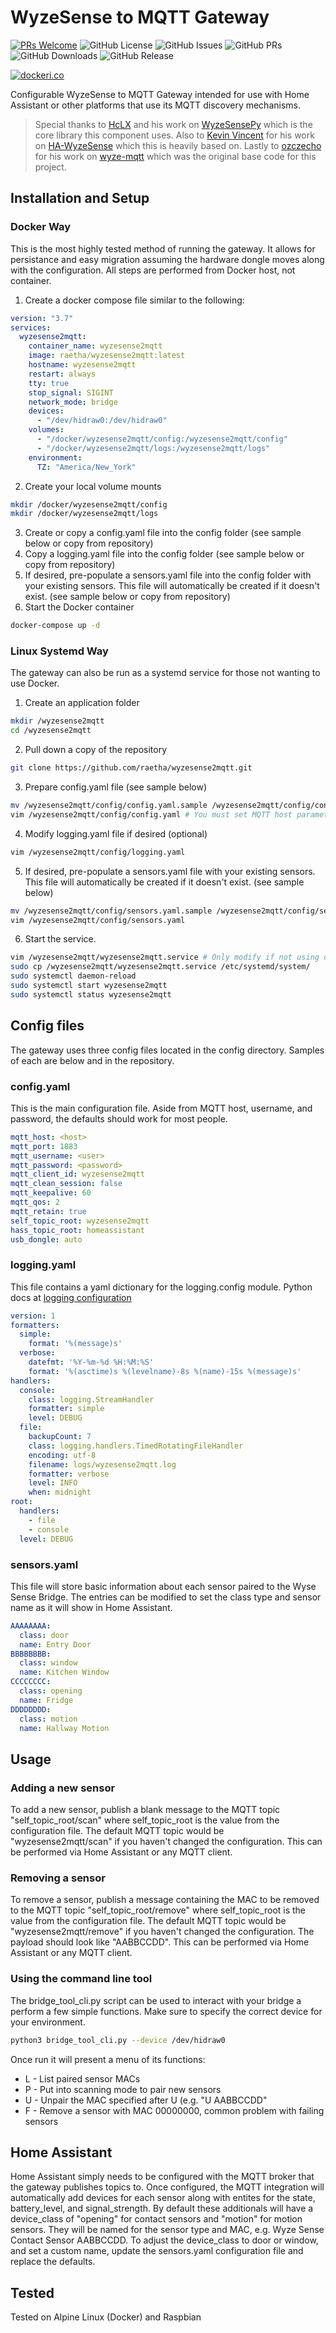 # WyzeSense to MQTT Gateway

[![PRs Welcome](https://img.shields.io/badge/PRs-welcome-brightgreen.svg?style=flat-square)](http://makeapullrequest.com)
![GitHub License](https://img.shields.io/github/license/raetha/wyzesense2mqtt)
![GitHub Issues](https://img.shields.io/github/issues/raetha/wyzesense2mqtt)
![GitHub PRs](https://img.shields.io/github/issues-pr/raetha/wyzesense2mqtt)
![GitHub Downloads](https://img.shields.io/github/downloads/raetha/wyzesense2mqtt/total)
![GitHub Release](https://img.shields.io/github/v/release/raetha/wyzesense2mqtt)

[![dockeri.co](https://dockeri.co/image/raetha/wyzesense2mqtt)](https://hub.docker.com/r/raetha/wyzesense2mqtt)

Configurable WyzeSense to MQTT Gateway intended for use with Home Assistant or other platforms that use its MQTT discovery mechanisms.

> Special thanks to [HcLX](https://hclxing.wordpress.com) and his work on [WyzeSensePy](https://github.com/HclX/WyzeSensePy) which is the core library this component uses.
> Also to [Kevin Vincent](http://kevinvincent.me) for his work on [HA-WyzeSense](https://github.com/kevinvincent/ha-wyzesense) which this is heavily based on.
> Lastly to [ozczecho](https://github.com/ozczecho) for his work on [wyze-mqtt](https://github.com/ozczecho/wyze-mqtt) which was the original base code for this project.


## Installation and Setup

### Docker Way
This is the most highly tested method of running the gateway. It allows for persistance and easy migration assuming the hardware dongle moves along with the configuration. All steps are performed from Docker host, not container.

1. Create a docker compose file similar to the following:
```yaml
version: "3.7"
services:
  wyzesense2mqtt:
    container_name: wyzesense2mqtt
    image: raetha/wyzesense2mqtt:latest
    hostname: wyzesense2mqtt
    restart: always
    tty: true
    stop_signal: SIGINT
    network_mode: bridge
    devices:
      - "/dev/hidraw0:/dev/hidraw0"
    volumes:
      - "/docker/wyzesense2mqtt/config:/wyzesense2mqtt/config"
      - "/docker/wyzesense2mqtt/logs:/wyzesense2mqtt/logs"
    environment:
      TZ: "America/New_York"
```
2. Create your local volume mounts
```bash
mkdir /docker/wyzesense2mqtt/config
mkdir /docker/wyzesense2mqtt/logs
```
3. Create or copy a config.yaml file into the config folder (see sample below or copy from repository)
4. Copy a logging.yaml file into the config folder (see sample below or copy from repository)
5. If desired, pre-populate a sensors.yaml file into the config folder with your existing sensors. This file will automatically be created if it doesn't exist. (see sample below or copy from repository)
6. Start the Docker container
```bash
docker-compose up -d
```

### Linux Systemd Way

The gateway can also be run as a systemd service for those not wanting to use Docker.
1. Create an application folder
```bash
mkdir /wyzesense2mqtt
cd /wyzesense2mqtt
```
2. Pull down a copy of the repository
```bash
git clone https://github.com/raetha/wyzesense2mqtt.git
```
3. Prepare config.yaml file (see sample below)
```bash
mv /wyzesense2mqtt/config/config.yaml.sample /wyzesense2mqtt/config/config.yaml
vim /wyzesense2mqtt/config/config.yaml # You must set MQTT host parameters!
```
4. Modify logging.yaml file if desired (optional)
```bash
vim /wyzesense2mqtt/config/logging.yaml
```
5. If desired, pre-populate a sensors.yaml file with your existing sensors. This file will automatically be created if it doesn't exist. (see sample below)
```bash
mv /wyzesense2mqtt/config/sensors.yaml.sample /wyzesense2mqtt/config/sensors.yaml
vim /wyzesense2mqtt/config/sensors.yaml
```
6. Start the service.
```bash
vim /wyzesense2mqtt/wyzesense2mqtt.service # Only modify if not using default application path
sudo cp /wyzesense2mqtt/wyzesense2mqtt.service /etc/systemd/system/
sudo systemctl daemon-reload
sudo systemctl start wyzesense2mqtt
sudo systemctl status wyzesense2mqtt
```


## Config files
The gateway uses three config files located in the config directory. Samples of each are below and in the repository.

### config.yaml
This is the main configuration file. Aside from MQTT host, username, and password, the defaults should work for most people.
```yaml
mqtt_host: <host>
mqtt_port: 1883
mqtt_username: <user>
mqtt_password: <password>
mqtt_client_id: wyzesense2mqtt
mqtt_clean_session: false
mqtt_keepalive: 60
mqtt_qos: 2
mqtt_retain: true
self_topic_root: wyzesense2mqtt
hass_topic_root: homeassistant
usb_dongle: auto
``` 

### logging.yaml
This file contains a yaml dictionary for the logging.config module. Python docs at [logging configuration](https://docs.python.org/3/library/logging.config.html)
```yaml
version: 1
formatters:
  simple:
    format: '%(message)s'
  verbose:
    datefmt: '%Y-%m-%d %H:%M:%S'
    format: '%(asctime)s %(levelname)-8s %(name)-15s %(message)s'
handlers:
  console:
    class: logging.StreamHandler
    formatter: simple
    level: DEBUG
  file:
    backupCount: 7
    class: logging.handlers.TimedRotatingFileHandler
    encoding: utf-8
    filename: logs/wyzesense2mqtt.log
    formatter: verbose
    level: INFO
    when: midnight
root:
  handlers:
    - file
    - console
  level: DEBUG
```

### sensors.yaml
This file will store basic information about each sensor paired to the Wyse Sense Bridge. The entries can be modified to set the class type and sensor name as it will show in Home Assistant.
```yaml
AAAAAAAA:
  class: door
  name: Entry Door
BBBBBBBB:
  class: window
  name: Kitchen Window
CCCCCCCC:
  class: opening
  name: Fridge
DDDDDDDD:
  class: motion
  name: Hallway Motion
```


## Usage
### Adding a new sensor
To add a new sensor, publish a blank message to the MQTT topic "self_topic_root/scan" where self_topic_root is the value from the configuration file. The default MQTT topic would be "wyzesense2mqtt/scan" if you haven't changed the configuration. This can be performed via Home Assistant or any MQTT client.


### Removing a sensor
To remove a sensor, publish a message containing the MAC to be removed to the MQTT topic "self_topic_root/remove" where self_topic_root is the value from the configuration file. The default MQTT topic would be "wyzesense2mqtt/remove" if you haven't changed the configuration. The payload should look like "AABBCCDD". This can be performed via Home Assistant or any MQTT client.


### Using the command line tool
The bridge_tool_cli.py script can be used to interact with your bridge a perform a few simple functions. Make sure to specify the correct device for your environment.
```bash
python3 bridge_tool_cli.py --device /dev/hidraw0
```
Once run it will present a menu of its functions:
* L - List paired sensor MACs
* P - Put into scanning mode to pair new sensors
* U - Unpair the MAC specified after U (e.g. "U AABBCCDD"
* F - Remove a sensor with MAC 00000000, common problem with failing sensors


## Home Assistant
Home Assistant simply needs to be configured with the MQTT broker that the gateway publishes topics to. Once configured, the MQTT integration will automatically add devices for each sensor along with entites for the state, battery_level, and signal_strength. By default these additionals will have a device_class of "opening" for contact sensors and "motion" for motion sensors. They will be named for the sensor type and MAC, e.g. Wyze Sense Contact Sensor AABBCCDD. To adjust the device_class to door or window, and set a custom name, update the sensors.yaml configuration file and replace the defaults.


## Tested
Tested on Alpine Linux (Docker) and Raspbian
